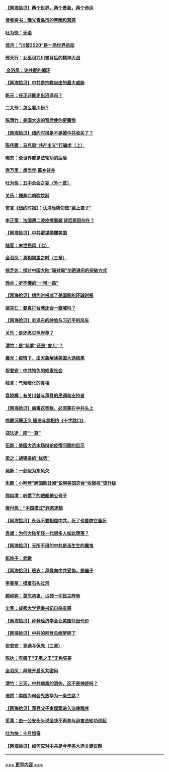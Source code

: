 #### [【网海拾贝】两个世界，两个景象，两个命运](../pages/nsc993/n12521419.md?t=11032202) 
#### [读者投书：曝光青岛市的黑暗和邪恶](../pages/nsc993/n12520988.md?t=11032202) 
#### [吐为快：无语](../pages/nsc993/n12518588.md?t=11032202) 
#### [佳月：“川普2020”是一场世界运动](../pages/nsc993/n12518581.md?t=11032202) 
#### [邢天行：女巫诅咒川普背后的精神大战](../pages/nsc993/n12517257.md?t=11032202) 
#### [ 金浴凤：论共匪的循环](../pages/nsc993/n12517133.md?t=11032202) 
#### [【网海拾贝】中共是宗教自由的最大威胁](../pages/nsc993/n12516879.md?t=11032202) 
#### [乾元：任正非能走出沼泽吗？](../pages/nsc993/n12515831.md?t=11032202) 
#### [二大爷：怎么看川粉？](../pages/nsc993/n12515820.md?t=11032202) 
#### [陈清竹：美国大选的背后使你更震惊](../pages/nsc993/n12515589.md?t=11032202) 
#### [【网海拾贝】纽约时报是不是被中共收买了？](../pages/nsc993/n12515122.md?t=11032202) 
#### [陈伟霆：马克思“共产主义”行骗术（上）](../pages/nsc993/n12510217.md?t=11032202) 
#### [隋志：全世界都是法轮功的后盾](../pages/nsc993/n12510636.md?t=11032202) 
#### [连万里：想当年‧离乡背井](../pages/nsc993/n12510623.md?t=11032202) 
#### [吐为快：五中全会之妄（外一首）](../pages/nsc993/n12510470.md?t=11032202) 
#### [关乐：裸奔口哨吹坟前](../pages/nsc993/n12510403.md?t=11032202) 
#### [寄言《纽约时报》：认清局势勿做“梁上君子”](../pages/nsc993/n12510042.md?t=11032202) 
#### [李正宽：法国遭二波疫情重袭 背后原因何在？](../pages/nsc993/n12509971.md?t=11032202) 
#### [【网海拾贝】中共密谋颠覆美国](../pages/nsc993/n12509816.md?t=11032202) 
#### [陆客：末世民风（七）](../pages/nsc993/n12507822.md?t=11032202) 
#### [金浴凤：真相揭盖之时（三章）](../pages/nsc993/n12507804.md?t=11032202) 
#### [徐芝达：探讨中国大陆“端对端”加密通讯的突破方式](../pages/nsc993/n12507682.md?t=11032202) 
#### [玲兰：听不懂的“一带一路”](../pages/nsc993/n12507669.md?t=11032202) 
#### [【网海拾贝】纽约时报成了美国版的环球时报](../pages/nsc993/n12507053.md?t=11032202) 
#### [骆克仁：要真打台湾还会一直喊吗？](../pages/nsc993/n12506843.md?t=11032202) 
#### [【网海拾贝】毛泽东的肿脸与习近平的风车](../pages/nsc993/n12504537.md?t=11032202) 
#### [关乐：谁还愿见毛岸英？](../pages/nsc993/n12503866.md?t=11032202) 
#### [清竹：是“坑爹”还是“害儿”？](../pages/nsc993/n12503034.md?t=11032202) 
#### [晨光：疫情下，由天象解读美国大选结果](../pages/nsc993/n12502536.md?t=11032202) 
#### [祝君安：中共特色的奴隶社会](../pages/nsc993/n12501529.md?t=11032202) 
#### [陆言：气候暖化的真相](../pages/nsc993/n12501183.md?t=11032202) 
#### [袁晓辉：有关川普与拜登的民调和支持者](../pages/nsc993/n12500433.md?t=11032202) 
#### [【网海拾贝】病毒这笔账，必须算在中共头上](../pages/nsc993/n12500320.md?t=11032202) 
#### [唤醒沉睡正义 唐浩与您相约《十字路口》](../pages/nsc993/n12497980.md?t=11032202) 
#### [郑法途：叹“一尊”](../pages/nsc993/n12498837.md?t=11032202) 
#### [伍新：美国大选末场辩论疫情问题的启示](../pages/nsc993/n12498829.md?t=11032202) 
#### [梁之：胡锡进的“优势”](../pages/nsc993/n12498780.md?t=11032202) 
#### [吴新：一剑似为东风欠](../pages/nsc993/n12498772.md?t=11032202) 
#### [朱颜：小拜登“跨国败丑闻”说明美国这台“收银机”该升级](../pages/nsc993/n12498731.md?t=11032202) 
#### [郑纯清：听惯了的贼船艄公号子](../pages/nsc993/n12498721.md?t=11032202) 
#### [唐付民：“中国模式”罪恶逻辑](../pages/nsc993/n12498310.md?t=11032202) 
#### [【网海拾贝】永远不要相信中共，死了也要防它装死](../pages/nsc993/n12498162.md?t=11032202) 
#### [袁斌：为何大陆年轻一代很多人如此堕落？](../pages/nsc993/n12495696.md?t=11032202) 
#### [【网海拾贝】无所不用的中共是活生生的魔鬼](../pages/nsc993/n12495621.md?t=11032202) 
#### [乾坤子：武歌](../pages/nsc993/n12493391.md?t=11032202) 
#### [【网海拾贝】班农：拜登向中共妥协，是骗子](../pages/nsc993/n12492877.md?t=11032202) 
#### [李春草：摸着石头过河](../pages/nsc993/n12491121.md?t=11032202) 
#### [颜纯钩：莫忘初衷，占领一切民主阵地](../pages/nsc993/n12490965.md?t=11032202) 
#### [尘客：成都大学党委书记自杀有感](../pages/nsc993/n12490950.md?t=11032202) 
#### [【网海拾贝】拜登经济学会让美国付出代价](../pages/nsc993/n12489662.md?t=11032202) 
#### [【网海拾贝】中共的拜登总统梦碎了](../pages/nsc993/n12487896.md?t=11032202) 
#### [祝君安：竞选与保党（三章）](../pages/nsc993/n12487258.md?t=11032202) 
#### [陈达：有感于“无冕之王”无免狂妄](../pages/nsc993/n12485133.md?t=11032202) 
#### [金浴凤：拜登开启灭共密码](../pages/nsc993/n12485125.md?t=11032202) 
#### [清竹：三天，中共病毒的消失，这不是神迹吗？](../pages/nsc993/n12485027.md?t=11032202) 
#### [浩然：美国为何会先放华为一条生路？](../pages/nsc993/n12484997.md?t=11032202) 
#### [【网海拾贝】拜登父子贪腐案进入法律程序](../pages/nsc993/n12484957.md?t=11032202) 
#### [觅真：由一公安头头说坚决不再参与迫害法轮功说起](../pages/nsc993/n12484212.md?t=11032202) 
#### [吐为快：十月惊奇](../pages/nsc993/n12484172.md?t=11032202) 
#### [【网海拾贝】如何应对中共是今年美大选关键议题](../pages/nsc993/n12483755.md?t=11032202) 

----
#### [ >>> 更早内容 <<< ](../indexes/nsc993-earlier.md)
